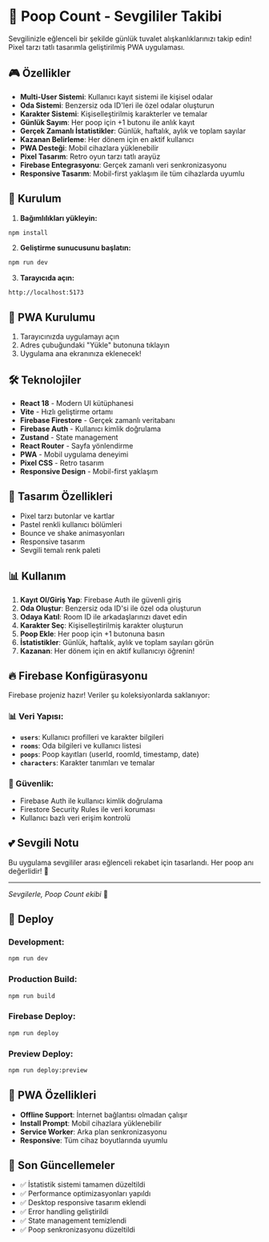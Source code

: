 # 💩 Poop Count - Sevgililer Takibi

Sevgilinizle eğlenceli bir şekilde günlük tuvalet alışkanlıklarınızı takip edin! Pixel tarzı tatlı tasarımla geliştirilmiş PWA uygulaması.

## 🎮 Özellikler

- **Multi-User Sistemi**: Kullanıcı kayıt sistemi ile kişisel odalar
- **Oda Sistemi**: Benzersiz oda ID'leri ile özel odalar oluşturun
- **Karakter Sistemi**: Kişiselleştirilmiş karakterler ve temalar
- **Günlük Sayım**: Her poop için +1 butonu ile anlık kayıt
- **Gerçek Zamanlı İstatistikler**: Günlük, haftalık, aylık ve toplam sayılar
- **Kazanan Belirleme**: Her dönem için en aktif kullanıcı
- **PWA Desteği**: Mobil cihazlara yüklenebilir
- **Pixel Tasarım**: Retro oyun tarzı tatlı arayüz
- **Firebase Entegrasyonu**: Gerçek zamanlı veri senkronizasyonu
- **Responsive Tasarım**: Mobil-first yaklaşım ile tüm cihazlarda uyumlu

## 🚀 Kurulum

1. **Bağımlılıkları yükleyin:**
```bash
npm install
```

2. **Geliştirme sunucusunu başlatın:**
```bash
npm run dev
```

3. **Tarayıcıda açın:**
```
http://localhost:5173
```

## 📱 PWA Kurulumu

1. Tarayıcınızda uygulamayı açın
2. Adres çubuğundaki "Yükle" butonuna tıklayın
3. Uygulama ana ekranınıza eklenecek!

## 🛠️ Teknolojiler

- **React 18** - Modern UI kütüphanesi
- **Vite** - Hızlı geliştirme ortamı
- **Firebase Firestore** - Gerçek zamanlı veritabanı
- **Firebase Auth** - Kullanıcı kimlik doğrulama
- **Zustand** - State management
- **React Router** - Sayfa yönlendirme
- **PWA** - Mobil uygulama deneyimi
- **Pixel CSS** - Retro tasarım
- **Responsive Design** - Mobil-first yaklaşım

## 🎨 Tasarım Özellikleri

- Pixel tarzı butonlar ve kartlar
- Pastel renkli kullanıcı bölümleri
- Bounce ve shake animasyonları
- Responsive tasarım
- Sevgili temalı renk paleti

## 📊 Kullanım

1. **Kayıt Ol/Giriş Yap**: Firebase Auth ile güvenli giriş
2. **Oda Oluştur**: Benzersiz oda ID'si ile özel oda oluşturun
3. **Odaya Katıl**: Room ID ile arkadaşlarınızı davet edin
4. **Karakter Seç**: Kişiselleştirilmiş karakter oluşturun
5. **Poop Ekle**: Her poop için +1 butonuna basın
6. **İstatistikler**: Günlük, haftalık, aylık ve toplam sayıları görün
7. **Kazanan**: Her dönem için en aktif kullanıcıyı öğrenin!

## 🔥 Firebase Konfigürasyonu

Firebase projeniz hazır! Veriler şu koleksiyonlarda saklanıyor:

### 📊 Veri Yapısı:
- **`users`**: Kullanıcı profilleri ve karakter bilgileri
- **`rooms`**: Oda bilgileri ve kullanıcı listesi
- **`poops`**: Poop kayıtları (userId, roomId, timestamp, date)
- **`characters`**: Karakter tanımları ve temalar

### 🔐 Güvenlik:
- Firebase Auth ile kullanıcı kimlik doğrulama
- Firestore Security Rules ile veri koruması
- Kullanıcı bazlı veri erişim kontrolü

## 💕 Sevgili Notu

Bu uygulama sevgililer arası eğlenceli rekabet için tasarlandı. Her poop anı değerlidir! 🎉

---
*Sevgilerle, Poop Count ekibi* 💖

## 🚀 Deploy

### Development:
```bash
npm run dev
```

### Production Build:
```bash
npm run build
```

### Firebase Deploy:
```bash
npm run deploy
```

### Preview Deploy:
```bash
npm run deploy:preview
```

## 📱 PWA Özellikleri

- **Offline Support**: İnternet bağlantısı olmadan çalışır
- **Install Prompt**: Mobil cihazlara yüklenebilir
- **Service Worker**: Arka plan senkronizasyonu
- **Responsive**: Tüm cihaz boyutlarında uyumlu

## 🎯 Son Güncellemeler

- ✅ İstatistik sistemi tamamen düzeltildi
- ✅ Performance optimizasyonları yapıldı
- ✅ Desktop responsive tasarım eklendi
- ✅ Error handling geliştirildi
- ✅ State management temizlendi
- ✅ Poop senkronizasyonu düzeltildi
